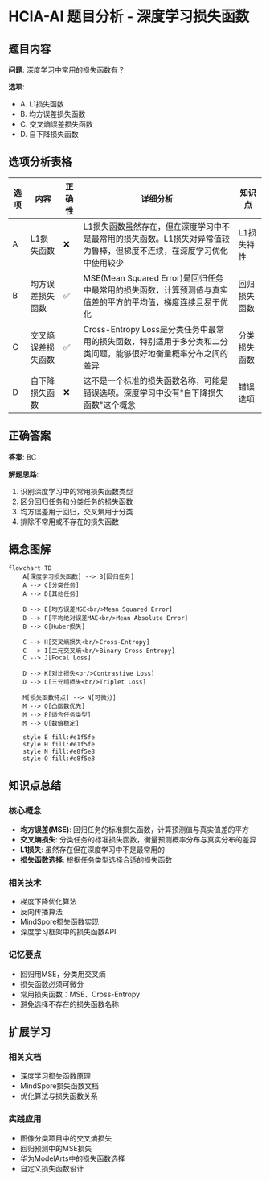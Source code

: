 # HCIA-AI 题目分析 - 深度学习损失函数

## 题目内容

**问题**: 深度学习中常用的损失函数有？

**选项**:
- A. L1损失函数
- B. 均方误差损失函数
- C. 交叉熵误差损失函数
- D. 自下降损失函数

## 选项分析表格

| 选项 | 内容 | 正确性 | 详细分析 | 知识点 |
|------|------|--------|----------|--------|
| A | L1损失函数 | ❌ | L1损失函数虽然存在，但在深度学习中不是最常用的损失函数。L1损失对异常值较为鲁棒，但梯度不连续，在深度学习优化中使用较少 | L1损失特性 |
| B | 均方误差损失函数 | ✅ | MSE(Mean Squared Error)是回归任务中最常用的损失函数，计算预测值与真实值差的平方的平均值，梯度连续且易于优化 | 回归损失函数 |
| C | 交叉熵误差损失函数 | ✅ | Cross-Entropy Loss是分类任务中最常用的损失函数，特别适用于多分类和二分类问题，能够很好地衡量概率分布之间的差异 | 分类损失函数 |
| D | 自下降损失函数 | ❌ | 这不是一个标准的损失函数名称，可能是错误选项。深度学习中没有"自下降损失函数"这个概念 | 错误选项 |

## 正确答案
**答案**: BC

**解题思路**: 
1. 识别深度学习中的常用损失函数类型
2. 区分回归任务和分类任务的损失函数
3. 均方误差用于回归，交叉熵用于分类
4. 排除不常用或不存在的损失函数

## 概念图解

```mermaid
flowchart TD
    A[深度学习损失函数] --> B[回归任务]
    A --> C[分类任务]
    A --> D[其他任务]
    
    B --> E[均方误差MSE<br/>Mean Squared Error]
    B --> F[平均绝对误差MAE<br/>Mean Absolute Error]
    B --> G[Huber损失]
    
    C --> H[交叉熵损失<br/>Cross-Entropy]
    C --> I[二元交叉熵<br/>Binary Cross-Entropy]
    C --> J[Focal Loss]
    
    D --> K[对比损失<br/>Contrastive Loss]
    D --> L[三元组损失<br/>Triplet Loss]
    
    M[损失函数特点] --> N[可微分]
    M --> O[凸函数优先]
    M --> P[适合任务类型]
    M --> Q[数值稳定]
    
    style E fill:#e1f5fe
    style H fill:#e1f5fe
    style N fill:#e8f5e8
    style O fill:#e8f5e8
```

## 知识点总结

### 核心概念
- **均方误差(MSE)**: 回归任务的标准损失函数，计算预测值与真实值差的平方
- **交叉熵损失**: 分类任务的标准损失函数，衡量预测概率分布与真实分布的差异
- **L1损失**: 虽然存在但在深度学习中不是最常用的
- **损失函数选择**: 根据任务类型选择合适的损失函数

### 相关技术
- 梯度下降优化算法
- 反向传播算法
- MindSpore损失函数实现
- 深度学习框架中的损失函数API

### 记忆要点
- 回归用MSE，分类用交叉熵
- 损失函数必须可微分
- 常用损失函数：MSE、Cross-Entropy
- 避免选择不存在的损失函数名称

## 扩展学习

### 相关文档
- 深度学习损失函数原理
- MindSpore损失函数文档
- 优化算法与损失函数关系

### 实践应用
- 图像分类项目中的交叉熵损失
- 回归预测中的MSE损失
- 华为ModelArts中的损失函数选择
- 自定义损失函数设计